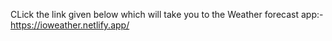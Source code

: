 CLick the link given below which will take you to the Weather forecast app:-
https://ioweather.netlify.app/
